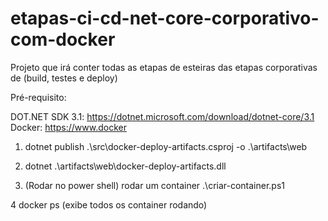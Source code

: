 # etapas-ci-cd-net-core-corporativo-com-docker
Projeto que irá conter todas as etapas de esteiras das etapas corporativas de (build, testes e deploy)

Pré-requisito:

DOT.NET SDK 3.1: https://dotnet.microsoft.com/download/dotnet-core/3.1
Docker: https://www.docker

1. dotnet publish .\src\docker-deploy-artifacts.csproj -o .\artifacts\web

2. dotnet .\artifacts\web\docker-deploy-artifacts.dll

3. (Rodar no power shell) rodar um container 
    .\criar-container.ps1

4 docker ps (exibe todos os container rodando)
